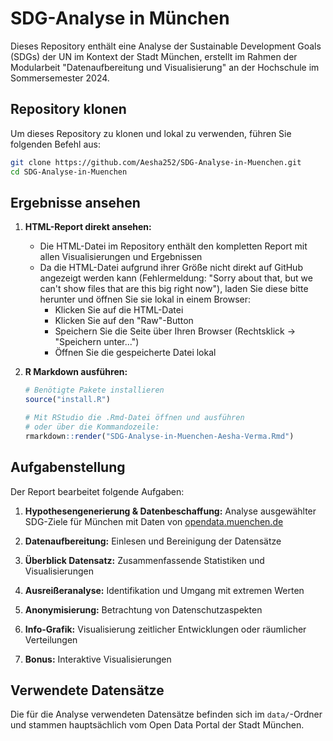 # SDG-Analyse in München

Dieses Repository enthält eine Analyse der Sustainable Development Goals (SDGs) der UN im Kontext der Stadt München, erstellt im Rahmen der Modularbeit "Datenaufbereitung und Visualisierung" an der Hochschule im Sommersemester 2024.

## Repository klonen

Um dieses Repository zu klonen und lokal zu verwenden, führen Sie folgenden Befehl aus:

```bash
git clone https://github.com/Aesha252/SDG-Analyse-in-Muenchen.git
cd SDG-Analyse-in-Muenchen
```

## Ergebnisse ansehen

1. **HTML-Report direkt ansehen:**
   - Die HTML-Datei im Repository enthält den kompletten Report mit allen Visualisierungen und Ergebnissen
   - Da die HTML-Datei aufgrund ihrer Größe nicht direkt auf GitHub angezeigt werden kann (Fehlermeldung: "Sorry about that, but we can't show files that are this big right now"), laden Sie diese bitte herunter und öffnen Sie sie lokal in einem Browser:
     - Klicken Sie auf die HTML-Datei
     - Klicken Sie auf den "Raw"-Button
     - Speichern Sie die Seite über Ihren Browser (Rechtsklick → "Speichern unter...")
     - Öffnen Sie die gespeicherte Datei lokal

2. **R Markdown ausführen:**
   ```r
   # Benötigte Pakete installieren
   source("install.R")
   
   # Mit RStudio die .Rmd-Datei öffnen und ausführen
   # oder über die Kommandozeile:
   rmarkdown::render("SDG-Analyse-in-Muenchen-Aesha-Verma.Rmd")
   ```

## Aufgabenstellung

Der Report bearbeitet folgende Aufgaben:

1. **Hypothesengenerierung & Datenbeschaffung:** Analyse ausgewählter SDG-Ziele für München mit Daten von [opendata.muenchen.de](https://opendata.muenchen.de/)

2. **Datenaufbereitung:** Einlesen und Bereinigung der Datensätze

3. **Überblick Datensatz:** Zusammenfassende Statistiken und Visualisierungen

4. **Ausreißeranalyse:** Identifikation und Umgang mit extremen Werten

5. **Anonymisierung:** Betrachtung von Datenschutzaspekten

6. **Info-Grafik:** Visualisierung zeitlicher Entwicklungen oder räumlicher Verteilungen

7. **Bonus:** Interaktive Visualisierungen

## Verwendete Datensätze

Die für die Analyse verwendeten Datensätze befinden sich im `data/`-Ordner und stammen hauptsächlich vom Open Data Portal der Stadt München.

